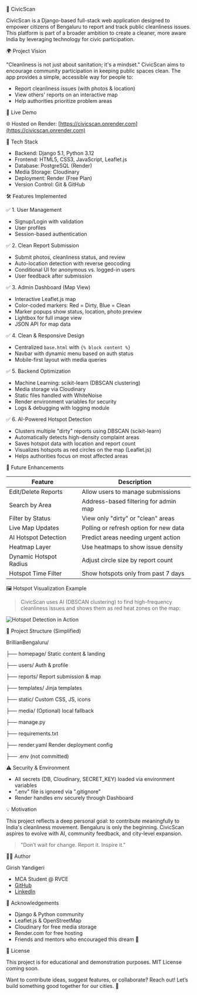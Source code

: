  🧹 CivicScan

CivicScan is a Django-based full-stack web application designed to empower citizens of Bengaluru to report and track public cleanliness issues. This platform is part of a broader ambition to create a cleaner, more aware India by leveraging technology for civic participation.



 🌍 Project Vision

"Cleanliness is not just about sanitation; it's a mindset." CivicScan aims to encourage community participation in keeping public spaces clean. The app provides a simple, accessible way for people to:

* Report cleanliness issues (with photos & location)
* View others' reports on an interactive map
* Help authorities prioritize problem areas



 🚀 Live Demo

🌐 Hosted on Render: [https://civicscan.onrender.com](https://civicscan.onrender.com)



 🔧 Tech Stack

* Backend: Django 5.1, Python 3.12
* Frontend: HTML5, CSS3, JavaScript, Leaflet.js
* Database: PostgreSQL (Render)
* Media Storage: Cloudinary
* Deployment: Render (Free Plan)
* Version Control: Git & GitHub



 🛠 Features Implemented

 ✅ 1. User Management

* Signup/Login with validation
* User profiles
* Session-based authentication

 ✅ 2. Clean Report Submission

* Submit photos, cleanliness status, and review
* Auto-location detection with reverse geocoding
* Conditional UI for anonymous vs. logged-in users
* User feedback after submission

 ✅ 3. Admin Dashboard (Map View)

* Interactive Leaflet.js map
* Color-coded markers: Red = Dirty, Blue = Clean
* Marker popups show status, location, photo preview
* Lightbox for full image view
* JSON API for map data

 ✅ 4. Clean & Responsive Design

* Centralized `base.html` with `{% block content %}`
* Navbar with dynamic menu based on auth status
* Mobile-first layout with media queries

 ✅ 5. Backend Optimization

* Machine Learning: scikit-learn (DBSCAN clustering)
* Media storage via Cloudinary
* Static files handled with WhiteNoise
* Render environment variables for security
* Logs & debugging with logging module

✅ 6. AI-Powered Hotspot Detection

* Clusters multiple "dirty" reports using DBSCAN (scikit-learn)
* Automatically detects high-density complaint areas
* Saves hotspot data with location and report count
* Visualizes hotspots as red circles on the map (Leaflet.js)
* Helps authorities focus on most affected areas




 🧠 Future Enhancements


| Feature              | Description                            |
|----------------------|----------------------------------------|
| Edit/Delete Reports  | Allow users to manage submissions      |
| Search by Area       | Address-based filtering for admin map  |
| Filter by Status     | View only "dirty" or "clean" areas     |
| Live Map Updates     | Polling or refresh option for new data |
| AI Hotspot Detection | Predict areas needing urgent action    |
| Heatmap Layer        | Use heatmaps to show issue density     |
| Dynamic Hotspot Radius | Adjust circle size by report count   |
| Hotspot Time Filter  | Show hotspots only from past 7 days    |




🖼️ Hotspot Visualization Example

> CivicScan uses AI (DBSCAN clustering) to find high-frequency cleanliness issues and shows them as red heat zones on the map:

![Hotspot Detection in Action](static/images/hotspot_demo.gif)






 📂 Project Structure (Simplified)

BrillianBengaluru/ 

├── homepage/               Static content & landing 

├── users/                  Auth & profile 

├── reports/                Report submission & map 

├── templates/              Jinja templates 

├── static/                 Custom CSS, JS, icons 

├── media/                  (Optional) local fallback 

├── manage.py 

├── requirements.txt 

├── render.yaml             Render deployment config 

├── .env (not committed) 





 ⚠️ Security & Environment

* All secrets (DB, Cloudinary, SECRET\_KEY) loaded via environment variables
* ".env" file is ignored via ".gitignore"
* Render handles env securely through Dashboard






 💡 Motivation

This project reflects a deep personal goal: to contribute meaningfully to India's cleanliness movement. Bengaluru is only the beginning. CivicScan aspires to evolve with AI, community feedback, and city-level expansion.

> "Don’t wait for change. Report it. Inspire it."






 👨‍💻 Author

Girish Yandigeri

* MCA Student @ RVCE
* [GitHub](https://github.com/gallant-giri)
* [LinkedIn](https://www.linkedin.com/in/girish-yandigeri-136517200/)



 🙌 Acknowledgements

* Django & Python community
* Leaflet.js & OpenStreetMap
* Cloudinary for free media storage
* Render.com for free hosting
* Friends and mentors who encouraged this dream 💙



 📜 License

This project is for educational and demonstration purposes.
MIT License coming soon.



Want to contribute ideas, suggest features, or collaborate? Reach out! Let’s build something good together for our cities. 🧼
